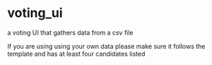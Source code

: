 # voting_ui
a voting UI that gathers data from a csv file

If you are using using your own data please make sure it follows the template and has at least four candidates listed
